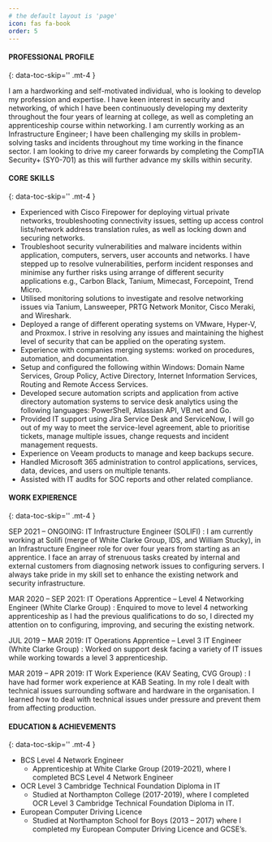 ```yaml
---
# the default layout is 'page'
icon: fas fa-book
order: 5
---
```


####  PROFESSIONAL PROFILE
{: data-toc-skip='' .mt-4 }

I am a hardworking and self-motivated individual, who is looking to develop my profession and expertise. I have keen interest in security and networking, of which I have been continuously developing my dexterity throughout the four years of learning at college, as well as completing an apprenticeship course within networking. I am currently working as an Infrastructure Engineer; I have been challenging my skills in problem-solving tasks and incidents throughout my time working in the finance sector. I am looking to drive my career forwards by completing the CompTIA Security+ (SY0-701) as this will further advance my skills within security.  

####  CORE SKILLS
{: data-toc-skip='' .mt-4 }

- Experienced with Cisco Firepower for deploying virtual private networks, troubleshooting connectivity issues, setting up access control lists/network address translation rules, as well as locking down and securing networks. 
- Troubleshoot security vulnerabilities and malware incidents within application, computers, servers, user accounts and networks. I have stepped up to resolve vulnerabilities, perform incident responses and minimise any further risks using arrange of different security applications e.g., Carbon Black, Tanium, Mimecast, Forcepoint, Trend Micro. 
- Utilised monitoring solutions to investigate and resolve networking issues via Tanium, Lansweeper, PRTG Network Monitor, Cisco Meraki, and Wireshark. 
- Deployed a range of different operating systems on VMware, Hyper-V, and Proxmox. I strive in resolving any issues and maintaining the highest level of security that can be applied on the operating system. 
- Experience with companies merging systems: worked on procedures, automation, and documentation. 
- Setup and configured the following within Windows: Domain Name Services, Group Policy, Active Directory, Internet Information Services, Routing and Remote Access Services. 
- Developed secure automation scripts and application from active directory automation systems to service desk analytics using the following languages: PowerShell, Atlassian API, VB.net and Go.  
- Provided IT support using Jira Service Desk and ServiceNow, I will go out of my way to meet the service-level agreement, able to prioritise tickets, manage multiple issues, change requests and incident management requests.  
- Experience on Veeam products to manage and keep backups secure.  
- Handled Microsoft 365 administration to control applications, services, data, devices, and users on multiple tenants. 
- Assisted with IT audits for SOC reports and other related compliance. 

#### WORK EXPIERENCE 
{: data-toc-skip='' .mt-4 }

SEP 2021 – ONGOING: IT Infrastructure Engineer (SOLIFI) 
: I am currently working at Solifi (merge of White Clarke Group, IDS, and William Stucky), in an Infrastructure Engineer role for over four years from starting as an apprentice. I face an array of strenuous tasks created by internal and external customers from diagnosing network issues to configuring servers. I always take pride in my skill set to enhance the existing network and security infrastructure. 

MAR 2020 – SEP 2021: IT Operations Apprentice – Level 4 Networking Engineer (White Clarke Group) 
: Enquired to move to level 4 networking apprenticeship as I had the previous qualifications to do so, I directed my attention on to configuring, improving, and securing the existing network.

JUL 2019 – MAR 2019: IT Operations Apprentice – Level 3 IT Engineer (White Clarke Group) 
: Worked on support desk facing a variety of IT issues while working towards a level 3 apprenticeship.

MAR 2019 – APR 2019: IT Work Experience (KAV Seating, CVG Group) 
: I have had former work experience at KAB Seating. In my role I dealt with technical issues surrounding software and hardware in the organisation. I learned how to deal with technical issues under pressure and prevent them from affecting production.

####  EDUCATION & ACHIEVEMENTS
{: data-toc-skip='' .mt-4 }

- BCS Level 4 Network Engineer 
    + Apprenticeship at White Clarke Group (2019-2021), where I completed BCS Level 4 Network Engineer 
- OCR Level 3 Cambridge Technical Foundation Diploma in IT
    + Studied at Northampton College (2017-2019), where I completed OCR Level 3 Cambridge Technical Foundation Diploma in IT. 
- European Computer Driving Licence
    + Studied at Northampton School for Boys (2013 – 2017) where I completed my European Computer Driving Licence and GCSE’s. 